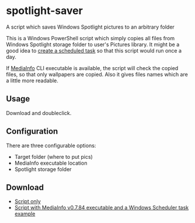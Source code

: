 # spotlight-saver
A script which saves Windows Spotlight pictures to an arbitrary folder

This is a Windows PowerShell script which simply copies all files from Windows Spotlight storage folder to user's Pictures library. It might be a good idea to [create a scheduled task](https://technet.microsoft.com/en-us/library/cc748993.aspx) so that this script would run once a day.

If [MediaInfo](https://mediaarea.net/en/MediaInfo/Download/Windows) CLI executable is available, the script will check the copied files, so that only wallpapers are copied. Also it gives files names which are a little more readable.

## Usage
Download and doubleclick.

## Configuration
There are three configurable options:
* Target folder (where to put pics)
* MediaInfo executable location
* Spotlight storage folder

## Download
* [Script only](https://raw.githubusercontent.com/yeriomin/spotlight-saver/master/spotlight.ps1)
* [Script with MediaInfo v0.7.84 executable and a Windows Scheduler task example](https://github.com/yeriomin/spotlight-saver/archive/with-mediainfo.zip)
